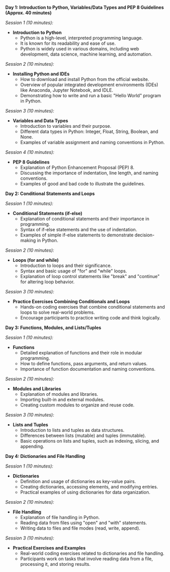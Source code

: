 **Day 1: Introduction to Python, Variables/Data Types and PEP 8 Guidelines (Approx. 40 minutes)**

*Session 1 (10 minutes):*
- **Introduction to Python**
  - Python is a high-level, interpreted programming language.
  - It is known for its readability and ease of use.
  - Python is widely used in various domains, including web development, data science, machine learning, and automation.

*Session 2 (10 minutes):*
- **Installing Python and IDEs**
  - How to download and install Python from the official website.
  - Overview of popular integrated development environments (IDEs) like Anaconda, Jupyter Notebook, and IDLE.
  - Demonstrating how to write and run a basic "Hello World" program in Python.

*Session 3 (10 minutes):*
- **Variables and Data Types**
  - Introduction to variables and their purpose.
  - Different data types in Python: Integer, Float, String, Boolean, and None.
  - Examples of variable assignment and naming conventions in Python.

*Session 4 (10 minutes):*
- **PEP 8 Guidelines**
  - Explanation of Python Enhancement Proposal (PEP) 8.
  - Discussing the importance of indentation, line length, and naming conventions.
  - Examples of good and bad code to illustrate the guidelines.

**Day 2: Conditional Statements and Loops**

*Session 1 (10 minutes):*
- **Conditional Statements (if-else)**
  - Explanation of conditional statements and their importance in programming.
  - Syntax of if-else statements and the use of indentation.
  - Examples of simple if-else statements to demonstrate decision-making in Python.

*Session 2 (10 minutes):*
- **Loops (for and while)**
  - Introduction to loops and their significance.
  - Syntax and basic usage of "for" and "while" loops.
  - Explanation of loop control statements like "break" and "continue" for altering loop behavior.

*Session 3 (10 minutes):*
- **Practice Exercises Combining Conditionals and Loops**
  - Hands-on coding exercises that combine conditional statements and loops to solve real-world problems.
  - Encourage participants to practice writing code and think logically.

**Day 3: Functions, Modules, and Lists/Tuples**

*Session 1 (10 minutes):*
- **Functions**
  - Detailed explanation of functions and their role in modular programming.
  - How to define functions, pass arguments, and return values.
  - Importance of function documentation and naming conventions.

*Session 2 (10 minutes):*
- **Modules and Libraries**
  - Explanation of modules and libraries.
  - Importing built-in and external modules.
  - Creating custom modules to organize and reuse code.

*Session 3 (10 minutes):*
- **Lists and Tuples**
  - Introduction to lists and tuples as data structures.
  - Differences between lists (mutable) and tuples (immutable).
  - Basic operations on lists and tuples, such as indexing, slicing, and appending.

**Day 4: Dictionaries and File Handling**

*Session 1 (10 minutes):*
- **Dictionaries**
  - Definition and usage of dictionaries as key-value pairs.
  - Creating dictionaries, accessing elements, and modifying entries.
  - Practical examples of using dictionaries for data organization.

*Session 2 (10 minutes):*
- **File Handling**
  - Explanation of file handling in Python.
  - Reading data from files using "open" and "with" statements.
  - Writing data to files and file modes (read, write, append).

*Session 3 (10 minutes):*
- **Practical Exercises and Examples**
  - Real-world coding exercises related to dictionaries and file handling.
  - Participants work on tasks that involve reading data from a file, processing it, and storing results.
